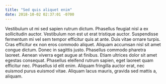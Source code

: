 ```yaml
---
title: "Sed quis aliquet enim"
date: 2018-10-02 02:37:01 -0700
---
```


Vestibulum ut mi sed sapien rutrum dictum. Phasellus feugiat nisl a ex sollicitudin auctor. Vestibulum non est ut erat tristique auctor. Suspendisse fermentum mi vel sem tempor efficitur quis at ante. Duis vitae ornare turpis. Cras efficitur ex non eros commodo aliquet. Aliquam accumsan nisl sit amet congue dictum. Donec in sagittis justo. Phasellus commodo pharetra laoreet. Aenean viverra eget augue at finibus. Etiam ultrices dolor sit amet egestas consequat. Phasellus eleifend rutrum sapien, eget laoreet quam efficitur nec. Phasellus id elit enim. Aliquam fringilla auctor erat, nec euismod purus euismod vitae. Aliquam lacus mauris, gravida sed mattis a, aliquam.
